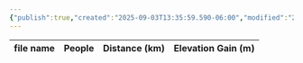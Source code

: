 ```yaml
---
{"publish":true,"created":"2025-09-03T13:35:59.590-06:00","modified":"2025-09-03T14:58:15.831-06:00","published":"2025-09-03T14:58:15.831-06:00","tags":["route"],"cssclasses":"","elevation":null,"region":"Skoki","location":null,"DWYT":null,"Kane":"Easy","completed":false}
---
```



| file name | People | Distance (km) | Elevation Gain (m) |
| --------- | ------ | ------------- | ------------------ |